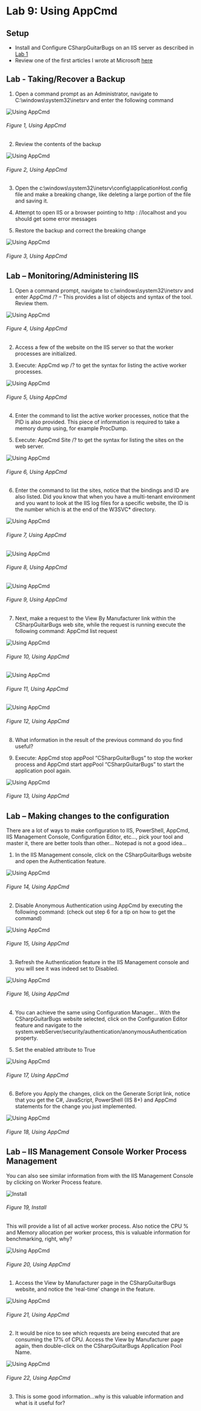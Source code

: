 # Lab 9: Using AppCmd

## Setup

+ Install and Configure CSharpGuitarBugs on an IIS server as described in [Lab 1][LINK1]
+ Review one of the first articles I wrote at Microsoft [here][LINK2]

## Lab - Taking/Recover a Backup

1. Open a command prompt as an Administrator, navigate to C:\windows\system32\inetsrv and enter the following command

![Using AppCmd][FIGURE1]
###### Figure 1, Using AppCmd

2. Review the contents of the backup

![Using AppCmd][FIGURE2]
###### Figure 2, Using AppCmd

3. Open the c:\windows\system32\inetsrv\config\applicationHost.config file and make a breaking change, like deleting a large portion of the file and saving it.

4. Attempt to open IIS or a browser pointing to http : //localhost and you should get some error messages

5. Restore the backup and correct the breaking change

![Using AppCmd][FIGURE3]
###### Figure 3, Using AppCmd

## Lab – Monitoring/Administering IIS

1. Open a command prompt, navigate to c:\windows\system32\inetsrv and enter AppCmd /? – This provides a list of objects and syntax of the tool. Review them.

![Using AppCmd][FIGURE4]
###### Figure 4, Using AppCmd

2. Access a few of the website on the IIS server so that the worker processes are initialized.

3. Execute: AppCmd wp /? to get the syntax for listing the active worker processes.

![Using AppCmd][FIGURE5]
###### Figure 5, Using AppCmd

4. Enter the command to list the active worker processes, notice that the PID is also provided. This piece of information is required to take a memory dump using, for example ProcDump.

5. Execute: AppCmd Site /? to get the syntax for listing the sites on the web server.

![Using AppCmd][FIGURE6]
###### Figure 6, Using AppCmd

6. Enter the command to list the sites, notice that the bindings and ID are also listed. Did you know that when you have a multi-tenant environment and you want to look at the IIS log files for a specific website, the ID is the number which is at the end of the W3SVC* directory.

![Using AppCmd][FIGURE7]
###### Figure 7, Using AppCmd

![Using AppCmd][FIGURE8]
###### Figure 8, Using AppCmd

![Using AppCmd][FIGURE9]
###### Figure 9, Using AppCmd

7. Next, make a request to the View By Manufacturer link within the CSharpGuitarBugs web site, while the request is running execute the following command: AppCmd list request

![Using AppCmd][FIGURE10]
###### Figure 10, Using AppCmd

![Using AppCmd][FIGURE11]
###### Figure 11, Using AppCmd

![Using AppCmd][FIGURE12]
###### Figure 12, Using AppCmd

8. What information in the result of the previous command do you find useful?

9. Execute: AppCmd stop appPool “CSharpGuitarBugs” to stop the worker process and AppCmd start appPool “CSharpGuitarBugs” to start the application pool again.

![Using AppCmd][FIGURE13]
###### Figure 13, Using AppCmd

## Lab – Making changes to the configuration

There are a lot of ways to make configuration to IIS, PowerShell, AppCmd, IIS Management Console, Configuration Editor, etc…, pick your tool and master it, there are better tools than other… Notepad is not a good idea…

1. In the IIS Management console, click on the CSharpGuitarBugs website and open the Authentication feature.

![Using AppCmd][FIGURE14]
###### Figure 14, Using AppCmd

2. Disable Anonymous Authentication using AppCmd by executing the following command: (check out step 6 for a tip on how to get the command)

![Using AppCmd][FIGURE15]
###### Figure 15, Using AppCmd

3. Refresh the Authentication feature in the IIS Management console and you will see it was indeed set to Disabled.

![Using AppCmd][FIGURE16]
###### Figure 16, Using AppCmd

4. You can achieve the same using Configuration Manager… With the CSharpGuitarBugs website selected, click on the Configuration Editor feature and navigate to the system.webServer/security/authentication/anonymousAuthentication property.

5. Set the enabled attribute to True

![Using AppCmd][FIGURE17]
###### Figure 17, Using AppCmd

6. Before you Apply the changes, click on the Generate Script link, notice that you get the C#, JavaScript, PowerShell (IIS 8+) and AppCmd statements for the change you just implemented.

![Using AppCmd][FIGURE18]
###### Figure 18, Using AppCmd

## Lab – IIS Management Console Worker Process Management

You can also see similar information from with the IIS Management Console by clicking on Worker Process feature.


![Install][FIGURE19]
###### Figure 19, Install

This will provide a list of all active worker process. Also notice the CPU % and Memory allocation per worker process, this is valuable information for benchmarking, right, why?


![Using AppCmd][FIGURE20]
###### Figure 20, Using AppCmd

1. Access the View by Manufacturer page in the CSharpGuitarBugs website, and notice the ‘real-time’ change in the feature.

![Using AppCmd][FIGURE21]
###### Figure 21, Using AppCmd

2. It would be nice to see which requests are being executed that are consuming the 17% of CPU. Access the View by Manufacturer page again, then double-click on the CSharpGuitarBugs Application Pool Name.


![Using AppCmd][FIGURE22]
###### Figure 22, Using AppCmd

3. This is some good information…why is this valuable information and what is it useful for?

[FIGURE1]: ../images/2016/msdn-0767.png "Figure 1, Using AppCmd"
[FIGURE2]: ../images/2016/msdn-0768.png "Figure 2, Using AppCmd"
[FIGURE3]: ../images/2016/msdn-0769.png "Figure 3, Using AppCmd"
[FIGURE4]: ../images/2016/msdn-0770.png "Figure 4, Using AppCmd"
[FIGURE5]: ../images/2016/msdn-0771.png "Figure 5, Using AppCmd"
[FIGURE6]: ../images/2016/msdn-0772.png "Figure 6, Using AppCmd"
[FIGURE7]: ../images/2016/msdn-0773.png "Figure 7, Using AppCmd"
[FIGURE8]: ../images/2016/msdn-0774.png "Figure 8, Using AppCmd"
[FIGURE9]: ../images/2016/msdn-0775.png "Figure 9, Using AppCmd"
[FIGURE10]: ../images/2016/msdn-0776.png "Figure 10, Using AppCmd"
[FIGURE11]: ../images/2016/msdn-0777.png "Figure 11, Using AppCmd"
[FIGURE12]: ../images/2016/msdn-0778.png "Figure 12, Using AppCmd"
[FIGURE13]: ../images/2016/msdn-0779.png "Figure 13, Using AppCmd"
[FIGURE14]: ../images/2016/msdn-0780.png "Figure 14, Using AppCmd"
[FIGURE15]: ../images/2016/msdn-0781.png "Figure 15, Using AppCmd"
[FIGURE16]: ../images/2016/msdn-0782.png "Figure 16, Using AppCmd"
[FIGURE17]: ../images/2016/msdn-0783.png "Figure 17, Using AppCmd"
[FIGURE18]: ../images/2016/msdn-0784.png "Figure 18, Using AppCmd"
[FIGURE19]: ../images/2016/msdn-0785.png "Figure 19, Using AppCmd"
[FIGURE20]: ../images/2016/msdn-0786.png "Figure 20, Using AppCmd"
[FIGURE21]: ../images/2016/msdn-0787.png "Figure 21, Using AppCmd"
[FIGURE22]: ../images/2016/msdn-0788.png "Figure 22, Using AppCmd"

[LINK1]: 2016-IISLAB-lab-1-install-iis-and-create-a-web-site.md
[LINK2]: ../2011/2011-08-create-an-iis-configuration-backup.md
